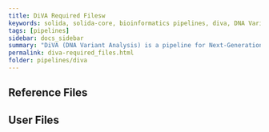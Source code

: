 ```yaml
---
title: DiVA Required Filesw
keywords: solida, solida-core, bioinformatics pipelines, diva, DNA Variants CCallings
tags: [pipelines]
sidebar: docs_sidebar
summary: "DiVA (DNA Variant Analysis) is a pipeline for Next-Generation Sequencing Exome data anlysis"
permalink: diva-required_files.html
folder: pipelines/diva
---
```


## Reference Files

## User Files
